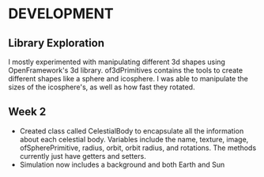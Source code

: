 # DEVELOPMENT

## Library Exploration
I mostly experimented with manipulating different 3d shapes using OpenFramework's 3d library. of3dPrimitives contains the tools to create different shapes like a sphere and icosphere. I was able to manipulate the sizes of the icosphere's, as well as how fast they rotated.

## Week 2
- Created class called CelestialBody to encapsulate all the information about each celestial body. Variables include the name, texture, image, ofSpherePrimitive, radius, orbit, orbit radius, and rotations. The methods currently just have getters and setters.
- Simulation now includes a background and both Earth and Sun

